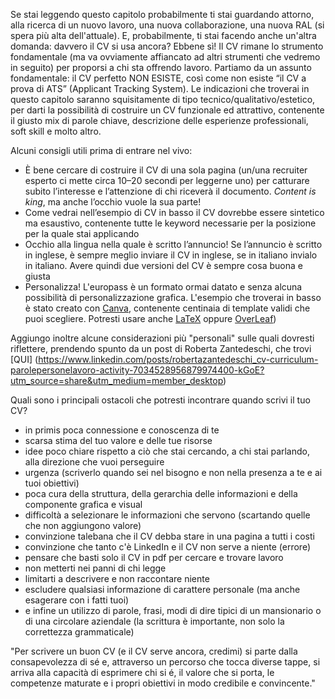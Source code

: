 Se stai leggendo questo capitolo probabilmente ti stai guardando attorno, alla ricerca di un nuovo lavoro, una nuova collaborazione, una nuova RAL (si spera più alta dell'attuale).
E, probabilmente, ti stai facendo anche un'altra domanda: davvero il CV si usa ancora? Ebbene sì! Il CV rimane lo strumento fondamentale (ma va ovviamente affiancato ad altri strumenti che vedremo in seguito) per proporsi a chi sta offrendo lavoro.
Partiamo da un assunto fondamentale: il CV perfetto NON ESISTE, così come non esiste “il CV a prova di ATS” (Applicant Tracking System). 
Le indicazioni che troverai in questo capitolo saranno squisitamente di tipo tecnico/qualitativo/estetico, per darti la possibilità di costruire un CV funzionale ed attrattivo, contenente il giusto mix di parole chiave, descrizione delle esperienze professionali, soft skill e molto altro. 

Alcuni consigli utili prima di entrare nel vivo:

- È bene cercare di costruire il CV di una sola pagina (un/una recruiter esperto ci mette circa 10–20 secondi per leggerne uno) per catturare subito l’interesse e l’attenzione di chi riceverà il documento. _Content is king_, ma anche l’occhio vuole la sua parte!
- Come vedrai nell’esempio di CV in basso il CV dovrebbe essere sintetico ma esaustivo, contenente tutte le keyword necessarie per la posizione per la quale stai applicando
- Occhio alla lingua nella quale è scritto l’annuncio! Se l’annuncio è scritto in inglese, è sempre meglio inviare il CV in inglese, se in italiano invialo in italiano.  Avere quindi due versioni del CV è sempre cosa buona e giusta
- Personalizza! L'europass è un formato ormai datato e senza alcuna possibilità di personalizzazione grafica. L'esempio che troverai in basso è stato creato con [Canva](https://www.canva.com/), contenente centinaia di template validi che puoi scegliere.
  Potresti usare anche [LaTeX](https://www.latextemplates.com/) oppure [OverLeaf](https://www.overleaf.com/))

Aggiungo inoltre alcune considerazioni più "personali" sulle quali dovresti riflettere, prendendo spunto da un post di Roberta Zantedeschi, che trovi [QUI]
(https://www.linkedin.com/posts/robertazantedeschi_cv-curriculum-parolepersonelavoro-activity-7034528956879974400-kGoE?utm_source=share&utm_medium=member_desktop)

Quali sono i principali ostacoli che potresti incontrare quando scrivi il tuo CV?
- in primis poca connessione e conoscenza di te
- scarsa stima del tuo valore e delle tue risorse
- idee poco chiare rispetto a ciò che stai cercando, a chi stai parlando, alla direzione che vuoi perseguire
- urgenza (scriverlo quando sei nel bisogno e non nella presenza a te e ai tuoi obiettivi)
- poca cura della struttura, della gerarchia delle informazioni e della componente grafica e visual
- difficoltà a selezionare le informazioni che servono (scartando quelle che non aggiungono valore)
- convinzione talebana che il CV debba stare in una pagina a tutti i costi
- convinzione che tanto c'è LinkedIn e il CV non serve a niente (errore)
- pensare che basti solo il CV in pdf per cercare e trovare lavoro
- non metterti nei panni di chi legge
- limitarti a descrivere e non raccontare niente
- escludere qualsiasi informazione di carattere personale (ma anche esagerare con i fatti tuoi)
- e infine un utilizzo di parole, frasi, modi di dire tipici di un mansionario o di una circolare aziendale (la scrittura è importante, non solo la correttezza grammaticale)

"Per scrivere un buon CV (e il CV serve ancora, credimi) si parte dalla consapevolezza di sé e, attraverso un percorso che tocca diverse tappe, si arriva alla capacità di esprimere chi si é, il valore che si porta, le competenze maturate e i propri obiettivi in modo credibile e convincente."


